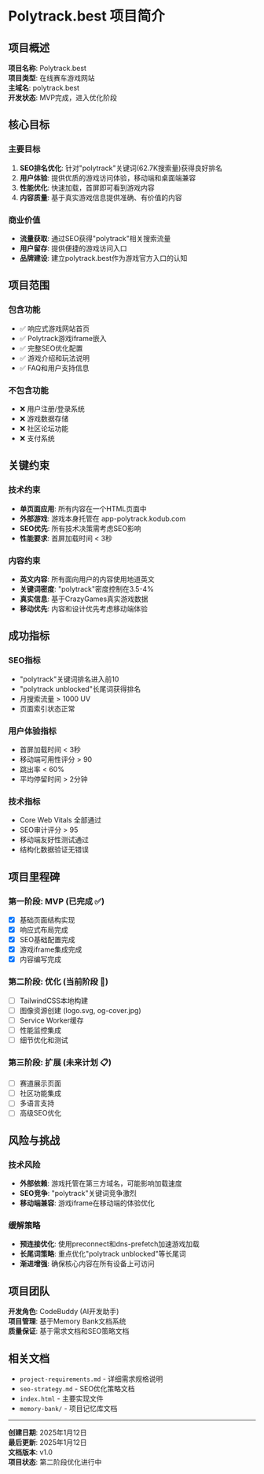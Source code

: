 # Polytrack.best 项目简介

## 项目概述

**项目名称**: Polytrack.best  
**项目类型**: 在线赛车游戏网站  
**主域名**: polytrack.best  
**开发状态**: MVP完成，进入优化阶段  

## 核心目标

### 主要目标
1. **SEO排名优化**: 针对"polytrack"关键词(62.7K搜索量)获得良好排名
2. **用户体验**: 提供优质的游戏访问体验，移动端和桌面端兼容
3. **性能优化**: 快速加载，首屏即可看到游戏内容
4. **内容质量**: 基于真实游戏信息提供准确、有价值的内容

### 商业价值
- **流量获取**: 通过SEO获得"polytrack"相关搜索流量
- **用户留存**: 提供便捷的游戏访问入口
- **品牌建设**: 建立polytrack.best作为游戏官方入口的认知

## 项目范围

### 包含功能
- ✅ 响应式游戏网站首页
- ✅ Polytrack游戏iframe嵌入
- ✅ 完整SEO优化配置
- ✅ 游戏介绍和玩法说明
- ✅ FAQ和用户支持信息

### 不包含功能
- ❌ 用户注册/登录系统
- ❌ 游戏数据存储
- ❌ 社区论坛功能
- ❌ 支付系统

## 关键约束

### 技术约束
- **单页面应用**: 所有内容在一个HTML页面中
- **外部游戏**: 游戏本身托管在 app-polytrack.kodub.com
- **SEO优先**: 所有技术决策需考虑SEO影响
- **性能要求**: 首屏加载时间 < 3秒

### 内容约束
- **英文内容**: 所有面向用户的内容使用地道英文
- **关键词密度**: "polytrack"密度控制在3.5-4%
- **真实信息**: 基于CrazyGames真实游戏数据
- **移动优先**: 内容和设计优先考虑移动端体验

## 成功指标

### SEO指标
- "polytrack"关键词排名进入前10
- "polytrack unblocked"长尾词获得排名
- 月搜索流量 > 1000 UV
- 页面索引状态正常

### 用户体验指标
- 首屏加载时间 < 3秒
- 移动端可用性评分 > 90
- 跳出率 < 60%
- 平均停留时间 > 2分钟

### 技术指标
- Core Web Vitals 全部通过
- SEO审计评分 > 95
- 移动端友好性测试通过
- 结构化数据验证无错误

## 项目里程碑

### 第一阶段: MVP (已完成 ✅)
- [x] 基础页面结构实现
- [x] 响应式布局完成
- [x] SEO基础配置完成
- [x] 游戏iframe集成完成
- [x] 内容编写完成

### 第二阶段: 优化 (当前阶段 🔄)
- [ ] TailwindCSS本地构建
- [ ] 图像资源创建 (logo.svg, og-cover.jpg)
- [ ] Service Worker缓存
- [ ] 性能监控集成
- [ ] 细节优化和测试

### 第三阶段: 扩展 (未来计划 📋)
- [ ] 赛道展示页面
- [ ] 社区功能集成
- [ ] 多语言支持
- [ ] 高级SEO优化

## 风险与挑战

### 技术风险
- **外部依赖**: 游戏托管在第三方域名，可能影响加载速度
- **SEO竞争**: "polytrack"关键词竞争激烈
- **移动端兼容**: 游戏iframe在移动端的体验优化

### 缓解策略
- **预连接优化**: 使用preconnect和dns-prefetch加速游戏加载
- **长尾词策略**: 重点优化"polytrack unblocked"等长尾词
- **渐进增强**: 确保核心内容在所有设备上可访问

## 项目团队

**开发角色**: CodeBuddy (AI开发助手)  
**项目管理**: 基于Memory Bank文档系统  
**质量保证**: 基于需求文档和SEO策略文档  

## 相关文档

- `project-requirements.md` - 详细需求规格说明
- `seo-strategy.md` - SEO优化策略文档
- `index.html` - 主要实现文件
- `memory-bank/` - 项目记忆库文档

---

**创建日期**: 2025年1月12日  
**最后更新**: 2025年1月12日  
**文档版本**: v1.0  
**项目状态**: 第二阶段优化进行中